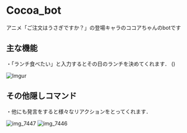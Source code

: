# Cocoa_bot
アニメ「ご注文はうさぎですか？」の登場キャラのココアちゃんのbotです

## 主な機能
・「ランチ食べたい」と入力するとその日のランチを決めてくれます．
()

![Imgur](https://i.imgur.com/XRCo0Wl.png)


## その他隠しコマンド
・他にも発言をすると様々なリアクションをとってくれます．

![img_7447](https://i.imgur.com/Vt1lU5C.gif)
![img_7446](https://i.imgur.com/1aN9hav.gif)



